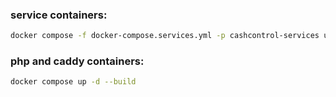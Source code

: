 ### service containers:
```bash
docker compose -f docker-compose.services.yml -p cashcontrol-services up -d
```

### php and caddy containers:
```bash
docker compose up -d --build
```
